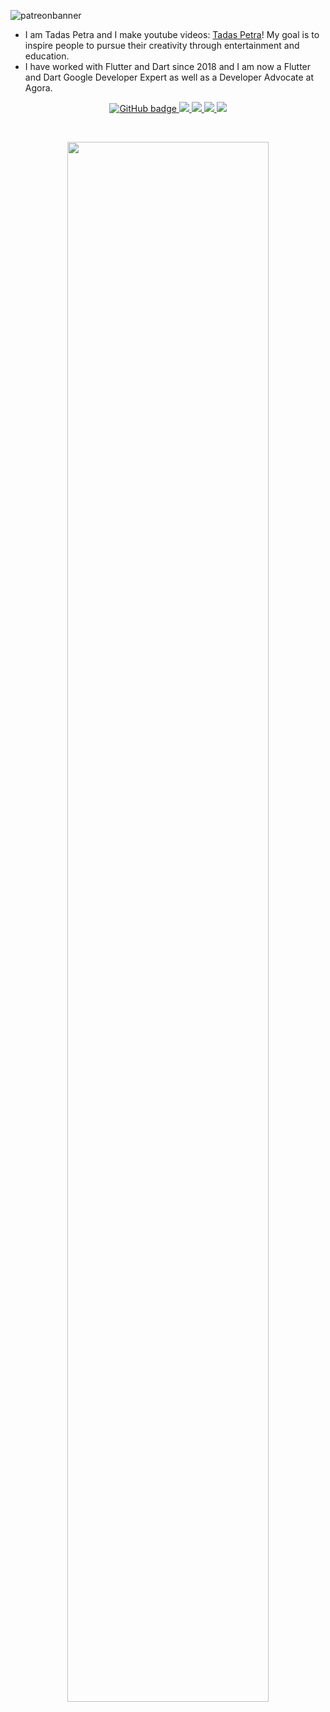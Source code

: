 ![patreonbanner](https://user-images.githubusercontent.com/60107328/110362791-54c11b00-8007-11eb-821f-b36011281f24.png)

- I am Tadas Petra and I make youtube videos: [Tadas Petra](https://www.youtube.com/tadaspetra)! My goal is to inspire people to pursue their creativity through entertainment and education.
- I have worked with Flutter and Dart since 2018 and I am now a Flutter and Dart Google Developer Expert as well as a Developer Advocate at Agora. 

<p align="center">
  <a href="https://github.com/tadaspetra?tab=followers">
    <img src="https://img.shields.io/github/followers/tadaspetra?label=Followers&logo=GitHub&style=for-the-badge" alt="GitHub badge" />
  </a>
  <a href="http://twitter.com/tadaspetra">
    <img src="https://img.shields.io/twitter/follow/tadaspetra?label=Twitter&logo=twitter&style=for-the-badge" />
  </a>
  <a href="https://discord.gg/CPwSezC">
    <img src="https://img.shields.io/discord/734858252939952248?logo=discord&style=for-the-badge" />
  </a>
  <a href="http://youtube.com/tadaspetra?sub_confirmation=1">
    <img src="https://img.shields.io/youtube/channel/subscribers/UCNaJHBXsvbfkItVMNmzmTPQ?style=for-the-badge" />
  </a>
  <a href="http://twitch.tv/tadaspetra">
    <img src="https://img.shields.io/twitch/status/tadaspetra?label=Twitch&logo=twitch&style=for-the-badge" />
  </a>
</p>

</br>

<p align="center"><img width="80%" src="https://github-readme-stats.vercel.app/api?username=tadaspetra&show_icons=true&theme=dark" /></p>
